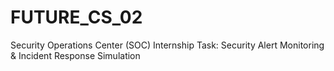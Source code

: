 # FUTURE_CS_02
Security Operations Center (SOC) Internship Task: Security Alert Monitoring &amp; Incident Response Simulation

